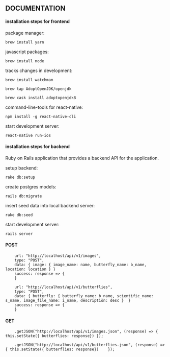 ## DOCUMENTATION 

#### __installation steps for frontend__

package manager:
	
`brew install yarn`

javascript packages:
	
`brew install node`

tracks changes in development:
	
`brew install watchman`

`brew tap AdoptOpenJDK/openjdk`

`brew cask install adoptopenjdk8`

command-line-tools for react-native:
	
`npm install -g react-native-cli`

start development server:

`react-native run-ios`


#### __installation steps for backend__

Ruby on Rails application that provides a backend API for the application.

setup backend:

`rake db:setup`

create postgres models:	

`rails db:migrate`

insert seed data into local backend server:

`rake db:seed`

start development server:

`rails server`

#### POST

```
	url: "http://localhost/api/v1/images",
	type: "POST",
	data: { image: { image_name: name, butterfly_name: b_name, location: location }	}
	success: response => {
	}
```

```
	url: "http://localhost/api/v1/butterflies",
	type: "POST",
	data: { butterfly: { butterfly_name: b_name, scientific_name: s_name, image_file_name: i_name, description: desc }	}
	success: response => {
	}
```

#### GET

```
	.getJSON("http://localhost/api/v1/images.json", (response) => { this.setState({ butterflies: response})	});
	
	.getJSON("http://localhost/api/v1/butterflies.json", (response) => { this.setState({ butterflies: response})	});
```




